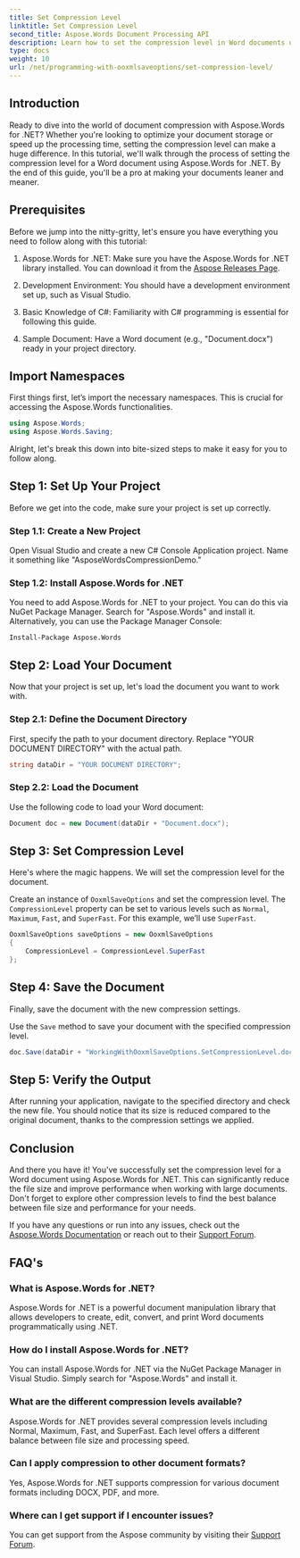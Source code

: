 ```yaml
---
title: Set Compression Level
linktitle: Set Compression Level
second_title: Aspose.Words Document Processing API
description: Learn how to set the compression level in Word documents using Aspose.Words for .NET. Follow our step-by-step guide to optimize your document storage and performance.
type: docs
weight: 10
url: /net/programming-with-ooxmlsaveoptions/set-compression-level/
---
```

## Introduction

Ready to dive into the world of document compression with Aspose.Words for .NET? Whether you're looking to optimize your document storage or speed up the processing time, setting the compression level can make a huge difference. In this tutorial, we'll walk through the process of setting the compression level for a Word document using Aspose.Words for .NET. By the end of this guide, you'll be a pro at making your documents leaner and meaner.

## Prerequisites

Before we jump into the nitty-gritty, let's ensure you have everything you need to follow along with this tutorial:

1. Aspose.Words for .NET: Make sure you have the Aspose.Words for .NET library installed. You can download it from the [Aspose Releases Page](https://releases.aspose.com/words/net/).

2. Development Environment: You should have a development environment set up, such as Visual Studio.

3. Basic Knowledge of C#: Familiarity with C# programming is essential for following this guide.

4. Sample Document: Have a Word document (e.g., "Document.docx") ready in your project directory.

## Import Namespaces

First things first, let’s import the necessary namespaces. This is crucial for accessing the Aspose.Words functionalities.

```csharp
using Aspose.Words;
using Aspose.Words.Saving;
```

Alright, let's break this down into bite-sized steps to make it easy for you to follow along.

## Step 1: Set Up Your Project

Before we get into the code, make sure your project is set up correctly.

### Step 1.1: Create a New Project

Open Visual Studio and create a new C# Console Application project. Name it something like "AsposeWordsCompressionDemo."

### Step 1.2: Install Aspose.Words for .NET

You need to add Aspose.Words for .NET to your project. You can do this via NuGet Package Manager. Search for "Aspose.Words" and install it. Alternatively, you can use the Package Manager Console:

```shell
Install-Package Aspose.Words
```

## Step 2: Load Your Document

Now that your project is set up, let's load the document you want to work with.

### Step 2.1: Define the Document Directory

First, specify the path to your document directory. Replace "YOUR DOCUMENT DIRECTORY" with the actual path.

```csharp
string dataDir = "YOUR DOCUMENT DIRECTORY";
```

### Step 2.2: Load the Document

Use the following code to load your Word document:

```csharp
Document doc = new Document(dataDir + "Document.docx");
```

## Step 3: Set Compression Level

Here's where the magic happens. We will set the compression level for the document.

Create an instance of `OoxmlSaveOptions` and set the compression level. The `CompressionLevel` property can be set to various levels such as `Normal`, `Maximum`, `Fast`, and `SuperFast`. For this example, we’ll use `SuperFast`.

```csharp
OoxmlSaveOptions saveOptions = new OoxmlSaveOptions
{
    CompressionLevel = CompressionLevel.SuperFast
};
```

## Step 4: Save the Document

Finally, save the document with the new compression settings.

Use the `Save` method to save your document with the specified compression level.

```csharp
doc.Save(dataDir + "WorkingWithOoxmlSaveOptions.SetCompressionLevel.docx", saveOptions);
```

## Step 5: Verify the Output

After running your application, navigate to the specified directory and check the new file. You should notice that its size is reduced compared to the original document, thanks to the compression settings we applied.

## Conclusion

And there you have it! You've successfully set the compression level for a Word document using Aspose.Words for .NET. This can significantly reduce the file size and improve performance when working with large documents. Don't forget to explore other compression levels to find the best balance between file size and performance for your needs.

If you have any questions or run into any issues, check out the [Aspose.Words Documentation](https://reference.aspose.com/words/net/) or reach out to their [Support Forum](https://forum.aspose.com/c/words/8).

## FAQ's

### What is Aspose.Words for .NET?

Aspose.Words for .NET is a powerful document manipulation library that allows developers to create, edit, convert, and print Word documents programmatically using .NET.

### How do I install Aspose.Words for .NET?

You can install Aspose.Words for .NET via the NuGet Package Manager in Visual Studio. Simply search for "Aspose.Words" and install it.

### What are the different compression levels available?

Aspose.Words for .NET provides several compression levels including Normal, Maximum, Fast, and SuperFast. Each level offers a different balance between file size and processing speed.

### Can I apply compression to other document formats?

Yes, Aspose.Words for .NET supports compression for various document formats including DOCX, PDF, and more.

### Where can I get support if I encounter issues?

You can get support from the Aspose community by visiting their [Support Forum](https://forum.aspose.com/c/words/8).

